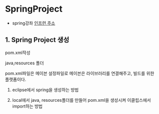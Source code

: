 # SpringProject

* spring강좌
[인프런 주소](https://www.inflearn.com/course/%EC%8A%A4%ED%94%84%EB%A7%81-%ED%94%84%EB%A0%88%EC%9E%84%EC%9B%8C%ED%81%AC_renew#)

## 1. Spring Project 생성

pom.xml작성

java,resources 폴더

pom.xml파일은 메이븐 설정파일로 메이븐은 라이브러리를 연결해주고, 빌드를 위한 플랫폼이다.

1) eclipse에서 spring을 생성하는 방법 

2) local에서 java, resources폴더를 만들어 pom.xml을 생성시켜 이클립스에서 import하는 방법
